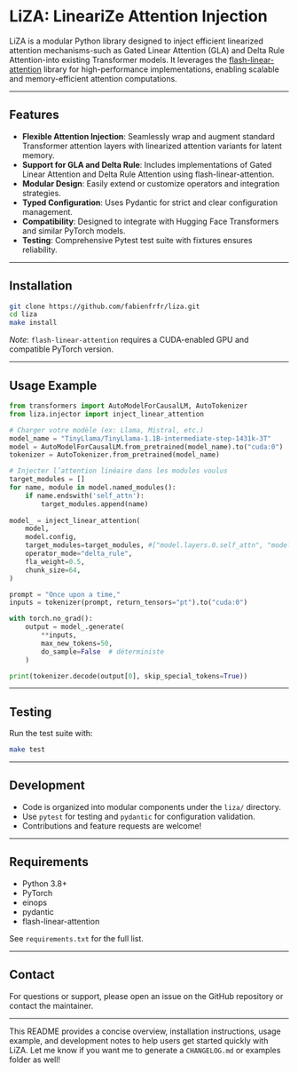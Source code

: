 # LiZA: LineariZe Attention Injection

LiZA is a modular Python library designed to inject efficient linearized attention mechanisms-such as Gated Linear Attention (GLA) and Delta Rule Attention-into existing Transformer models. It leverages the [flash-linear-attention](https://github.com/fla-org/flash-linear-attention) library for high-performance implementations, enabling scalable and memory-efficient attention computations.

---

## Features

- **Flexible Attention Injection**: Seamlessly wrap and augment standard Transformer attention layers with linearized attention variants for latent memory.
- **Support for GLA and Delta Rule**: Includes implementations of Gated Linear Attention and Delta Rule Attention using flash-linear-attention.
- **Modular Design**: Easily extend or customize operators and integration strategies.
- **Typed Configuration**: Uses Pydantic for strict and clear configuration management.
- **Compatibility**: Designed to integrate with Hugging Face Transformers and similar PyTorch models.
- **Testing**: Comprehensive Pytest test suite with fixtures ensures reliability.

---

## Installation

```bash
git clone https://github.com/fabienfrfr/liza.git
cd liza
make install
```

*Note*: `flash-linear-attention` requires a CUDA-enabled GPU and compatible PyTorch version.

---

## Usage Example

```python
from transformers import AutoModelForCausalLM, AutoTokenizer
from liza.injector import inject_linear_attention

# Charger votre modèle (ex: Llama, Mistral, etc.)
model_name = "TinyLlama/TinyLlama-1.1B-intermediate-step-1431k-3T"
model = AutoModelForCausalLM.from_pretrained(model_name).to("cuda:0")
tokenizer = AutoTokenizer.from_pretrained(model_name)

# Injecter l’attention linéaire dans les modules voulus
target_modules = []
for name, module in model.named_modules():
    if name.endswith('self_attn'):
        target_modules.append(name)
        
model_ = inject_linear_attention(
    model,
    model.config,
    target_modules=target_modules, #["model.layers.0.self_attn", "model.layers.1.self_attn"],
    operator_mode="delta_rule",
    fla_weight=0.5,
    chunk_size=64,
)

prompt = "Once upon a time,"
inputs = tokenizer(prompt, return_tensors="pt").to("cuda:0")

with torch.no_grad():
    output = model_.generate(
        **inputs,
        max_new_tokens=50,
        do_sample=False  # déterministe
    )

print(tokenizer.decode(output[0], skip_special_tokens=True))
```


---

## Testing

Run the test suite with:

```bash
make test
```


---

## Development

- Code is organized into modular components under the `liza/` directory.
- Use `pytest` for testing and `pydantic` for configuration validation.
- Contributions and feature requests are welcome!

---

## Requirements

- Python 3.8+
- PyTorch
- einops
- pydantic
- flash-linear-attention

See `requirements.txt` for the full list.

---

## Contact

For questions or support, please open an issue on the GitHub repository or contact the maintainer.

---

This README provides a concise overview, installation instructions, usage example, and development notes to help users get started quickly with LiZA. Let me know if you want me to generate a `CHANGELOG.md` or examples folder as well!


